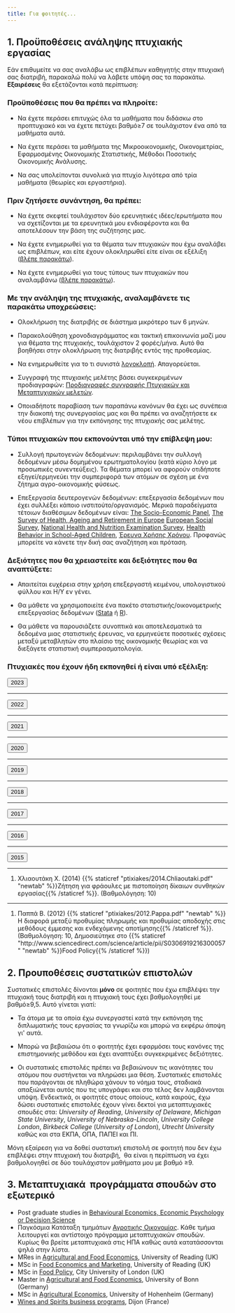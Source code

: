 ```yaml
---
title: Για φοιτητές...
---
```

<h2>1. Προϋποθέσεις ανάληψης πτυχιακής εργασίας</h2>

Εάν επιθυμείτε να σας αναλάβω ως επιβλέπων καθηγητής στην πτυχιακή σας διατριβή, παρακαλώ πολύ να λάβετε υπόψη σας τα παρακάτω. **Εξαιρέσεις** θα εξετάζονται κατά περίπτωση:

<h3>Προϋποθέσεις που θα πρέπει να πληροίτε:</h3>

- Να έχετε περάσει επιτυχώς όλα τα μαθήματα που διδάσκω στο προπτυχιακό και να έχετε πετύχει βαθμό≥7 σε τουλάχιστον ένα από τα μαθήματα αυτά.

- Να έχετε περάσει τα μαθήματα της Μικροοικονομικής, Οικονομετρίας, Εφαρμοσμένης Οικονομικής Στατιστικής, Μέθοδοι Ποσοτικής Οικονομικής Ανάλυσης.

- Να σας υπολείπονται συνολικά για πτυχίο λιγότερα από τρία μαθήματα (θεωρίες και εργαστήρια).


<h3>Πριν ζητήσετε συνάντηση, θα πρέπει:</h3>

- Να έχετε σκεφτεί τουλάχιστον δύο ερευνητικές ιδέες/ερωτήματα που να σχετίζονται με τα ερευνητικά μου ενδιαφέροντα και θα αποτελέσουν την βάση της συζήτησης μας.
 	
- Να έχετε ενημερωθεί για τα θέματα των πτυχιακών που έχω αναλάβει ως επιβλέπων, και είτε έχουν ολοκληρωθεί είτε είναι σε εξέλιξη (<a href="#thesis">βλέπε παρακάτω</a>).

- Να έχετε ενημερωθεί για τους τύπους των πτυχιακών που αναλαμβάνω (<a href="#thesistypes">βλέπε παρακάτω</a>).

<h3>Με την ανάληψη της πτυχιακής, αναλαμβάνετε τις παρακάτω υποχρεώσεις:</h3>

- Ολοκλήρωση της διατριβής σε διάστημα μικρότερο των 6 μηνών.

- Παρακολούθηση χρονοδιαγράμματος και τακτική επικοινωνία μαζί μου για θέματα της πτυχιακής, τουλάχιστον 2 φορές/μήνα. Αυτό θα βοηθήσει στην ολοκλήρωση της διατριβής εντός της προθεσμίας.

- Να ενημερωθείτε για το τι συνιστά [λογοκλοπή](https://el.wikipedia.org/wiki/%CE%9B%CE%BF%CE%B3%CE%BF%CE%BA%CE%BB%CE%BF%CF%80%CE%AE). Απαγορεύεται.

- Συγγραφή της πτυχιακής μελέτης βάσει συγκεκριμένων προδιαγραφών: [Προδιαγραφές συγγραφής Πτυχιακών και Μεταπτυχιακών μελετών](http://web.aoa.aua.gr/wp-content/uploads/2017/05/%CE%9F%CE%94%CE%97%CE%93%CE%99%CE%95%CE%A3-%CE%9A%CE%91%CE%99-%CE%A0%CE%A1%CE%9F%CE%94%CE%99%CE%91%CE%93%CE%A1%CE%91%CE%A6%CE%95%CE%A3-%CE%A3%CE%A5%CE%93%CE%93%CE%A1%CE%91%CE%A6%CE%97%CE%A3-%CE%A0%CE%A4%CE%A5%CE%A7%CE%99%CE%91%CE%9A%CE%A9%CE%9D-%CE%9C%CE%95%CE%9B%CE%95%CE%A4%CE%A9%CE%9D.pdf).

- Οποιαδήποτε παραβίαση των παραπάνω κανόνων θα έχει ως συνέπεια την διακοπή της συνεργασίας μας και θα πρέπει να αναζητήσετε εκ νέου επιβλέπων για την εκπόνησης της πτυχιακής σας μελέτης.

<h3><a name="thesistypes"></a>Τύποι πτυχιακών που εκπονούνται υπό την επίβλεψη μου:</h3>

- Συλλογή πρωτογενών δεδομένων: περιλαμβάνει την συλλογή δεδομένων μέσω δομημένου ερωτηματολογίου (κατά κύριο λόγο με προσωπικές συνεντεύξεις). Τα θέματα μπορεί να αφορούν οτιδήποτε εξηγεί/ερμηνεύει την συμπεριφορά των ατόμων σε σχέση με ένα ζήτημα αγρο-οικονομικής φύσεως.

- Επεξεργασία δευτερογενών δεδομένων: επεξεργασία δεδομένων που έχει συλλέξει κάποιο ινστιτούτο/οργανισμός. Μερικά παραδείγματα τέτοιων διαθέσιμων δεδομένων είναι: [The Socio-Economic Panel](https://www.diw.de/en/diw_02.c.222516.en/data.html), [The Survey of Health, Ageing and Retirement in Europe](http://www.share-project.org/) [European Social Survey](http://www.europeansocialsurvey.org/), [National Health and Nutrition Examination Survey](http://www.cdc.gov/nchs/nhanes.htm), [Health Behavior in School-Aged Children](http://www.hbsc.org/index.aspx), [Έρευνα Χρήσης Χρόνου](http://www.statistics.gr/statistics/-/publication/SFA30/). Προφανώς μπορείτε να κάνετε την δική σας αναζήτηση και πρόταση.


<h3>Δεξιότητες που θα χρειαστείτε και δεξιότητες που θα αναπτύξετε:</h3>

- Απαιτείται ευχέρεια στην χρήση επεξεργαστή κειμένου, υπολογιστικού φύλλου και Η/Υ εν γένει.

- Θα μάθετε να χρησιμοποιείτε ένα πακέτο στατιστικής/οικονομετρικής επεξεργασίας δεδομένων ([Stata](https://www.stata.com/) ή [R](https://www.r-project.org/)).

- Θα μάθετε να παρουσιάζετε συνοπτικά και αποτελεσματικά τα δεδομένα μιας στατιστικής έρευνας, να ερμηνεύετε ποσοτικές σχέσεις μεταξύ μεταβλητών στο πλαίσιο της οικονομικής θεωρίας και να διεξάγετε στατιστική συμπερασματολογία.


<h3><a name="thesis"></a>Πτυχιακές που έχουν ήδη εκπονηθεί ή είναι υπό εξέλιξη:</h3>
<div class="year-section">
    <button class="toggle-year">2023</button>
	<ol class="item-list">
<li>Καδδάς Α. (2023) Συμπεριφορά καταναλωτή ως προς εναλλακτικές συσκευασίες οίνου.</li>
<li>Πάτσου Α. (2023) Διερεύνηση προτιμήσεων και προθυμίας πληρωμής Ευρωπαίων καταναλωτών για premium συσκευασίες Ελληνικού εξαιρετικού παρθένου ελαιόλαδου. </li>
<li>Κορακίτη Μ. (2023) Επίδραση ανθρωπομορφικών παραγόντων στις στάσεις, συμπεριφορά και προθυμίας πληρωμής των καταναλωτών για προϊόντα τροφίμων.</li>
<li> Γριβοκωστοπούλου Χ. (2023) {{% staticref "ptixiakes/2023.Grivokostopoulou.pdf" "newtab" %}}Η χρωματική σύγκλιση και η οπτική ισορροπία στον σχεδιασμό συσκευασιών τροφίμων σε σχέση με τις επιλογές των καταναλωτών{{% /staticref %}}.  (Βαθμολόγηση: 10)</li>
<li> Δημούλη Ι. (2023) Έρευνα συμπεριφοράς καταναλωτή σχετικά με βιώσιμες συσκευασίες ιχθύοπροϊόντων </li>
<li> Γιώτης Θ. (2023) Στάσεις, απόψεις και προθυμία πληρωμής των καταναλωτών για προσθήκη μικροφυκών στη παραγωγή τροφίμων.</li>
</ol>
</div>
<!-- CSS Styles -->
<style>
    .item-list {
        display: none;
        padding-left: 20px;
    }

    .toggle-year {
        background-color: #f0f0f0;
        border: none;
        cursor: pointer;
        padding: 5px 10px;
        margin-bottom: 5px;
        outline: none;
    }
</style>
<!-- JavaScript Functionality -->
<script>
    document.addEventListener("DOMContentLoaded", function () {
        const toggleButtons = document.querySelectorAll(".toggle-year");

        toggleButtons.forEach(function (button) {
            button.addEventListener("click", function () {
                const itemList = this.nextElementSibling; // Get the next sibling, which is the item list
                if (itemList.style.display === "none" || itemList.style.display === "") {
                    itemList.style.display = "block"; // Show the list items
                } else {
                    itemList.style.display = "none"; // Hide the list items
                }
            });
        });
    });
</script>
<hr />

<div class="year-section">
    <button class="toggle-year">2022</button>
	<ol class="item-list">
 	 <li>Γιακουμής Ν. (2022) {{% staticref "ptixiakes/2022.Giakoumis.pdf" "newtab" %}}Μια εμπειρική διερεύνηση της συμπεριφοράς των καταναλωτών ως προς τις σημάνσεις εμπρόσθιου πεδίου διατροφικής δήλωσης{{% /staticref %}}.  (Βαθμολόγηση: 10) </li>
    <li> Αμοιρίδου Θ. (2022) {{% staticref "ptixiakes/2022.Amοiridou.pdf" "newtab" %}}Στάσεις, απόψεις και προθυμία πληρωμής των καταναλωτών για οίνους παλαιωμένους στον πυθμένα της θάλασσας{{% /staticref %}}.  (Βαθμολόγηση: 10) </li>
	 <li> Χρονοπούλου Β. (2022) {{% staticref "ptixiakes/2022.Chronopoulou.pdf" "newtab" %}}Η επίδραση του ανθρωπομορφισμού στις στάσεις, αντιλήψεις και προθυμία πληρωμής των καταναλωτών για προϊόντα τροφίμων{{% /staticref %}}.  (Βαθμολόγηση: 10) </li>
	 <li>Δουκέρη Δ.-Γ. (2022) {{% staticref "ptixiakes/2022.Doukeri.pdf" "newtab" %}}Προσδιοριστικοί παράγοντες αγοράς προϊόντων από διαδικτυακά καταστήματα πριν και μετά την καραντίνα εν μέσω της πανδημίας COVID-19{{% /staticref %}}.  (Βαθμολόγηση: 10)</li>
	<li>Ανατολίτης Κ. (2022) {{% staticref "ptixiakes/2022.Anatolitis.pdf" "newtab" %}}Έρευνα προθυμίας αποδοχής και προθυμίας πληρωμής του καταναλωτή για προϊόν αρτοποιίας από άλευρο του δημητριακού Tritordeum (σιταροκρίθαρο){{% /staticref %}}.  (Βαθμολόγηση: 10)</li>
	<li>Γεωργοπούλου Α. (2022) Στάση και συμπεριφορά καταναλωτών απέναντι σε τρόφιμα που περιέχουν ανακυκλωμένα συστατικά τροφίμων (upcycled ingredients)  (Βαθμολόγηση: 8,5)</li>
	<li>Πατρώνας Ν. (2022) {{% staticref "ptixiakes/2022.Patronas.pdf" "newtab" %}}Στάση και απόψεις των καταναλωτών για καταστήματα πώλησης τροφίμων χωρίς ταμεία (Go stores){{% /staticref %}}.  (Βαθμολόγηση: 9,5)</li>
</ol>
</div>

<hr />

<div class="year-section">
    <button class="toggle-year">2021</button>
	<ol class="item-list">
 	<li>Δαμβακάρης Θ. (2021) {{% staticref "ptixiakes/2021.Damvakaris.pdf" "newtab" %}}Προθυμία πληρωμής παραγωγών για τεχνολογία επαυξημένης πραγματικότητας στην γεωργική παραγωγή{{% /staticref %}}. (Βαθμολόγηση: 10)</li>
	<li>Κανταλή Ν. (2021) {{% staticref "ptixiakes/2021.Kantali.pdf" "newtab" %}}Προθυμία διακράτησης κρυπτονομισμάτων από τους καταναλωτές και ο ρόλος της αποδοχής τους ως μέσο συναλλαγής από τα καταστήματα πώλησης τροφίμων{{% /staticref %}}. (Βαθμολόγηση: 10)</li>
 	<li>Αποστολόπουλος Γ. (2021) {{% staticref "ptixiakes/2021.Apostolopoulos.pdf" "newtab" %}}Καινοφανή τρόφιμα, προτιμήσεις για κίνδυνο και νεοφοβία: Μια εμπειρική διερεύνηση{{% /staticref %}}. (Βαθμολόγηση: 10)</li>
 	<li>Κορακίτη Μ. (2021) {{% staticref "ptixiakes/2021.Korakiti.pdf" "newtab" %}}Μη γραμμικές επιδράσεις σε γραμμικά και μη-γραμμικά υποδείγματα πιθανοτήτων: Μια εμπειρική εφαρμογή στην συμπεριφορά καταναλωτή γύρω από τα τρόφιμα{{% /staticref %}}. (Βαθμολόγηση: 10)</li>
 	<li>Αμαράντου Α.-Μ. (2021) Καταναλωτική συμπεριφορά γονέων και παιδιών στην επιλογή παιδικού παγωτού. (Βαθμολόγηση: 8)</li>
 	<li>Λάβδας Ε. (2021) {{% staticref "ptixiakes/2021.Lavdas.pdf" "newtab" %}}Προσδιοριστικοί παράγοντες και προθυμία πληρωμής καταναλωτών για φρέσκα λαχανικά καλλιεργούμενα σε θαλάμους κάθετης καλλιέργειας (vertical farms) σε σούπερ μάρκετ{{% /staticref %}}. (Βαθμολόγηση: 9)</li>
 	<li>Τσατσούλης Δ. (2021) {{% staticref "ptixiakes/2021.Tsatsoulis.pdf" "newtab" %}}Μια εμπειρική διερεύνηση της μεταβολής των προτιμήσεων των καταναλωτών λόγω της επίδρασης του φαινομένου του δελεασμού (decoy effect) σε προϊόντα φρούτων και λαχανικών{{% /staticref %}}. (Βαθμολόγηση: 9,5)</li>
</ol>
</div>

<hr />

<div class="year-section">
    <button class="toggle-year">2020</button>
	<ol class="item-list">
 	<li>Παπαμιχαλόπουλος Α. (2020) {{% staticref "ptixiakes/2020.Papamichalopoulos.pdf" "newtab" %}}Προσδιοριστικοί παράγοντες αποδοχής και προθυμία πληρωμής αποστάγματος παραγόμενο από ορό γάλακτος{{% /staticref %}}. (Βαθμολόγηση: 10)</li>
 	<li>Αυδίκου Λ. (2020) Προθυμία πληρωμής καταναλωτών για ελαιόλαδο με ισχυρισμό υγείας. (Βαθμολόγηση: 9)</li>
 	<li>Κωλέττη Δ. (2020) {{% staticref "ptixiakes/2020.Koletti.pdf" "newtab" %}}Στάση και συμπεριφορά των καταναλωτών απέναντι στα ηλεκτρονικά σούπερ μάρκετ{{% /staticref %}}. (Βαθμολόγηση: 10)</li>
 	<li>Γιώτης Θ. (2020) {{% staticref "ptixiakes/2020.Giotis.pdf" "newtab" %}}Στάση και συμπεριφορά των καταναλωτών απέναντι σε τρόφιμα με πρωτεΐνη εντόμων{{% /staticref %}}. (Βαθμολόγηση: 10)</li>
 	<li>Ρεγκούτα Ε. (2020) {{% staticref "ptixiakes/2020.Regouta.pdf" "newtab" %}}Έρευνα αγοράς για την καταναλωτική αποδοχή κρασιών με ετικέτα Γεωπονικού Πανεπιστημίου Αθηνών{{% /staticref %}}. (Βαθμολόγηση: 9,5)</li>
 	<li>Ελευθερούδη Μ. (2020) {{% staticref "ptixiakes/2020.Eleftheroudi.pdf" "newtab" %}}Προθυμία πληρωμής παραγωγών βάμβακος για εντομοκτόνα φάρμακα{{% /staticref %}}. (Βαθμολόγηση: 10)</li>
 	<li>Τσιρικοπούλου Α. (2020) {{% staticref "ptixiakes/2020.Tsirikopoulou.pdf" "newtab" %}}Σχολικός εκφοβισμός, παιδική παχυσαρκία και διατροφική συμπεριφορά{{% /staticref %}}. (Βαθμολόγηση: 10)</li>
 	<li>Μαρκάκη Φ. (2020) {{% staticref "ptixiakes/2020.Markaki.pdf" "newtab" %}}Επίδραση του τύπου του πώματος στους γυάλινους περιέκτες οίνων στην προθυμία πληρωμής των καταναλωτών κρασιού{{% /staticref %}}. (Βαθμολόγηση: 10)</li>
 	<li>Μαναρίτσα Β.-Δ. (2020) {{% staticref "ptixiakes/2020.Manaritsa.pdf" "newtab" %}}Αποδοχή και στάσεις των καταναλωτών απέναντι σε εργαστηριακά κατασκευασμένο κρέας{{% /staticref %}}. (Βαθμολόγηση: 10)</li>
</ol>
</div>

<hr />

<div class="year-section">
    <button class="toggle-year">2019</button>
	<ol class="item-list">
 	<li>Ζερκούλης Δ. (2019) Έρευνα αγοράς για συνήθειες κατανάλωσης αποξηραμένων σύκων και προθυμία πληρωμής. (Βαθμολόγηση: 9)</li>
 	<li>Γεωργίου Μ. (2019) Προσδιοριστικοί παράγοντες αποδοχής γενετικά τροποποιημένων τροφίμων. (Βαθμολόγηση: 7)</li>
 	<li>Παπαδοπούλου Ε. (2019) {{% staticref "ptixiakes/2019.Papadopoulou.pdf" "newtab" %}}Ο ρόλος της χώρας προέλευσης και η στάση των καταναλωτών απέναντι σε προϊόν σοκολάτας δίκαιου εμπορίου{{% /staticref %}}. (Βαθμολόγηση: 10)</li>
 	<li>Μπιρμπίλη Ε. (2019) {{% staticref "ptixiakes/2019.Birbili.pdf" "newtab" %}}Προσδιοριστικοί παράγοντες στάσεων και απόψεων πολιτών απέναντι στη νομιμοποίηση και χρήση φαρμακευτικής κάνναβης{{% /staticref %}}. (Βαθμολόγηση: 9,5)</li>
 	<li>Μαρίγκου Ρ. (2019) {{% staticref "ptixiakes/2019.Marigkou.pdf" "newtab" %}}Προσδιοριστικοί παράγοντες αποδοχής και προθυμίας πληρωμής μπλε κρασιού{{% /staticref %}}. (Βαθμολόγηση: 10)</li>
</ol>
</div>

<hr />

<div class="year-section">
    <button class="toggle-year">2018</button>
	<ol class="item-list">
 	<li>Βιτωράτος Η. (2018) {{% staticref "ptixiakes/2018.Vitoratos.pdf" "newtab" %}}Προθυμία πληρωμής παραγωγών αμπέλου για μυκητοκτόνα φάρμακα στον νομό Κορινθίας{{% /staticref %}}.  (Βαθμολόγηση: 10)</li>
 	<li>Σταμούλης Σ. (2018) {{% staticref "ptixiakes/2018.Stamoulis.pdf" "newtab" %}}Προθυμία πληρωμής καταναλωτή για ειδικές κατηγορίες τομάτας και η επίδραση της συσκευασίας{{% /staticref %}}. (Βαθμολόγηση: 10)</li>
 	<li>Κουτσαυτάκης Γ. (2018) {{% staticref "ptixiakes/2018.Koutsautakis.pdf" "newtab" %}}Προθυμίας πληρωμής για τσίπουρο αρωματισμένο με ρινίσματα δρυός και ο ρόλος της γευστικής δοκιμής{{% /staticref %}}. (Βαθμολόγηση: 9)</li>
</ol>
</div>

<hr />

<div class="year-section">
    <button class="toggle-year">2017</button>
	<ol class="item-list">
 	<li>Πάτσο Α. (2017) {{% staticref "ptixiakes/2017.Patso.pdf" "newtab" %}}Προσδιοριστικοί παράγοντες που επηρεάζουν την καταβολή φιλοδώρηματος σε χώρο εστίασης{{% /staticref %}}. (Βαθμολόγηση: 10)</li>
 	<li>Πέτρου Ν. (2017) {{% staticref "ptixiakes/2017.Petrou.pdf" "newtab" %}}Η επίδραση διαφόρων χαρακτηριστικών στην προθυμία πληρωμής για μέλι: Αποτελέσματα από ένα πείραμα επιλογής{{% /staticref %}}. (Βαθμολόγηση: 10)</li>
</ol>
</div>

<hr />

<div class="year-section">
    <button class="toggle-year">2016</button>
	<ol class="item-list">
 	<li>Πετράκης Ε. (2016) {{% staticref "ptixiakes/2016.Petrakis.pdf" "newtab" %}}Διαχρονική σταθερότητα προτιμήσεων υπό κίνδυνο και διαχρονικών προτιμήσεων{{% /staticref %}}. (Βαθμολόγηση: 10)</li>
 	<li>Καράλλης Χ. (2016) {{% staticref "ptixiakes/2016.Karalis.pdf" "newtab" %}}Η δαπάνη χρόνου προς διάφορες δραστηριότητες ως προσδιοριστικός παράγοντας της υγείας: Δεδομένα από την ελληνική Έρευνα Χρήσης Χρόνου{{% /staticref %}}. (Βαθμολόγηση: 10)</li>
 	<li>Σκουλικαρίτη Γ. (2016) {{% staticref "ptixiakes/2016.Skoulikariti.pdf" "newtab" %}}Δείκτες Μεσογειακής διατροφής και υγεία: Μια πειραματική προσέγγιση{{% /staticref %}}. (Βαθμολόγηση: 10)</li>
 	<li>Κεχαγιά Β. (2016) {{% staticref "ptixiakes/2016.Kechagia.pdf" "newtab" %}}Επίδραση οσφρητικών παραγόντων στην προθυμία πληρωμής των καταναλωτών και στη συμπεριφορά τους υπό κίνδυνο{{% /staticref %}}. (Βαθμολόγηση: 10, Δημοσιεύτηκε στο {{% staticref "https://doi.org/10.1016/j.socec.2017.07.005" "newtab" %}}Journal of Behavioral and Experimental Economics{{% /staticref %}})</li>
 	<li>Κίτσης Β. (2016) {{% staticref "ptixiakes/2016.Kitsis.pdf" "newtab" %}}Προσδιοριστικοί παράγοντες προθυμίας πληρωμής για προϊόν νανοτεχνολογίας φυσικού χυμού{{% /staticref %}}. (Βαθμολόγηση: 10)</li>
 	<li>Κώτσης Α. (2016) {{% staticref "ptixiakes/2016.Kotsis.pdf" "newtab" %}}Ζήτηση για προϊόν μοσχαρίσιου κρέατος με συσκευασία «έξυπνης» ετικέτας{{% /staticref %}}. (Βαθμολόγηση: 9,5)</li>
 	<li>Πανουργιά Π. (2016) {{% staticref "ptixiakes/2016.Panourgia.pdf" "newtab" %}}Ζήτηση για διατροφικό προϊόν ενεργειακής μπάρας με βιομηχανική κάνναβη{{% /staticref %}}. (Βαθμολόγηση: 9)</li>
</ol>
</div>

<hr />

<div class="year-section">
    <button class="toggle-year">2015</button>
	<ol class="item-list">
 	<li>Λαγουδάκης Α. (2015) {{% staticref "ptixiakes/2015.Lagoudakis.pdf" "newtab" %}}Η χώρα προέλευσης ως παράγοντας της ζήτησης για προϊόντα φραγκόσυκου{{% /staticref %}}. (Βαθμολόγηση: 10)</li>
 	<li>Δημητρόπουλος Α. (2015) {{% staticref "ptixiakes/2015.Dimitropoulos.pdf" "newtab" %}}Ζήτηση για προϊόντα αναψυκτικών βιοδιασπώμενης συσκευασίας{{% /staticref %}}. (Βαθμολόγηση: 9,5)</li>
</ol>
</div>

<hr />

<ol>
 	<li>Χλιαουτάκη Χ. (2014) {{% staticref "ptixiakes/2014.Chliaoutaki.pdf" "newtab" %}}Ζήτηση για φράουλες με πιστοποίηση δίκαιων συνθηκών εργασίας{{% /staticref %}}. (Βαθμολόγηση: 10)</li>
</ol>

<hr />

<ol>
 	<li>Παππά Β. (2012) {{% staticref "ptixiakes/2012.Pappa.pdf" "newtab" %}}Η διαφορά μεταξύ προθυμίας πληρωμής και προθυμίας αποδοχής στις μεθόδους έμμεσης και ενδεχόμενης αποτίμησης{{% /staticref %}}. (Βαθμολόγηση: 10, Δημοσιεύτηκε στο {{% staticref "http://www.sciencedirect.com/science/article/pii/S0306919216300057" "newtab" %}}Food Policy{{% /staticref %}}) </li>
</ol>

<h2>2. Προυποθέσεις συστατικών επιστολών</h2>

Συστατικές επιστολές δίνονται **μόνο** σε φοιτητές που έχω επιβλέψει την πτυχιακή τους διατριβή και η πτυχιακή τους έχει βαθμολογηθεί με βαθμό≥9,5. Αυτό γίνεται γιατί:

- Τα άτομα με τα οποία έχω συνεργαστεί κατά την εκπόνηση της διπλωματικής τους εργασίας τα γνωρίζω και μπορώ να εκφέρω άποψη γι' αυτά.

- Μπορώ να βεβαιώσω ότι ο φοιτητής έχει εφαρμόσει τους κανόνες της επιστημονικής μεθόδου και έχει αναπτύξει συγκεκριμένες δεξιότητες.

- Οι συστατικές επιστολές πρέπει να βεβαιώνουν τις ικανότητες του ατόμου που συστήνεται να πληρώσει μια θέση. Συστατικές επιστολές που παράγονται σε πληθώρα χάνουν το νόημα τους, σταδιακά απαξιώνεται αυτός που τις υπογράφει και στο τέλος δεν λαμβάνονται υπόψη. Ενδεικτικά, οι φοιτητές στους οποίους, κατά καιρούς, έχω δώσει συστατικές επιστολές έχουν γίνει δεκτοί για μεταπτυχιακές σπουδές στα: <em>University of Reading</em>, <em>University of Delaware</em>, <em>Michigan State University</em>, <em>University of Nebraska-Lincoln</em>, <em>University College London</em>, <em>Birkbeck College </em>(<em>University of London</em>), <em><em>Utrecht University </em></em>καθώς και στα ΕΚΠΑ, ΟΠΑ, ΠΑΠΕΙ και ΠΙ.

Μόνη εξαίρεση για να δοθεί συστατική επιστολή σε φοιτητή που δεν έχω επιβλέψει στην πτυχιακή του διατριβή,  θα είναι η περίπτωση να έχει βαθμολογηθεί σε δύο τουλάχιστον μαθήματα μου με βαθμό ≥9.

<h2>3. Μεταπτυχιακά  προγράμματα σπουδών στο εξωτερικό</h2>
<ul>
 	<li>Post graduate studies in <a href="https://www.behavioraleconomics.com/resources/be-grad-programs/" target="_blank" rel="noopener">Behavioural Economics, Economic Psychology or Decision Science</a></li>
 	<li>Παγκόσμια Κατάταξη τμημάτων <a href="https://ideas.repec.org/top/top.agecon.html" target="_blank" rel="noopener">Αγροτικής Οικονομίας</a>. Κάθε τμήμα λειτουργεί και αντίστοιχο πρόγραμμα μεταπτυχιακών σπουδών. Κυρίως θα βρείτε μεταπτυχιακά στις ΗΠΑ καθώς αυτά κατατάσσονται ψηλά στην λίστα.</li>
 	<li>MRes in <a href="http://www.reading.ac.uk/ready-to-study/study/subject-area/international-development-and-applied-economics-pg/mres-agricultural-and-food-economics.aspx" target="_blank" rel="noopener">Agricultural and Food Economics</a>, University of Reading (UK)</li>
 	<li>MSc in <a href="http://www.reading.ac.uk/ready-to-study/study/subject-area/international-development-and-applied-economics-pg/msc-food-economics-and-marketing.aspx" target="_blank" rel="noopener">Food Economics and Marketing</a>, University of Reading (UK)</li>
 	<li>MSc in <a href="https://www.city.ac.uk/study/courses/postgraduate/food-policy" target="_blank" rel="noopener">Food Policy</a>, City University of London (UK)</li>
 	<li>Master in <a href="https://www.uni-bonn.de/studium/vor-dem-studium/faecher/agricultural-and-food-economics-afeco" target="_blank" rel="noopener">Agricultural and Food Economics</a>, University of Bonn (Germany)</li>
 	<li>MSc in <a href="https://www.uni-hohenheim.de/en/agricultural-economics-masters" target="_blank" rel="noopener">Agricultural Economics</a>, University of Hohenheim (Germany)</li>
 	<li><a href="https://www.bsb-education.com/en/school-of-wine-and-spirits-business.html" target="_blank" rel="noopener">Wines and Spirits business programs</a>, Dijon (France)</li>
</ul>